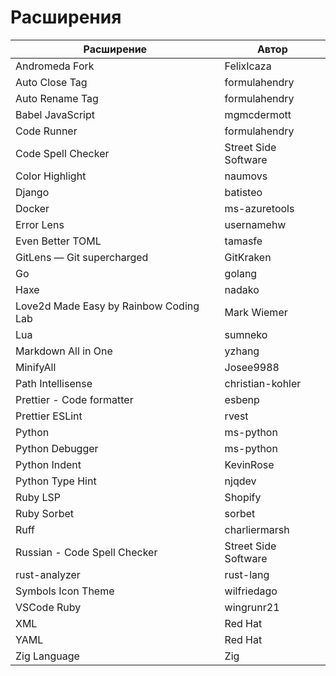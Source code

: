 # Расширения

| Расширение                             | Автор                |
| -------------------------------------- | -------------------- |
| Andromeda Fork                         | FelixIcaza           |
| Auto Close Tag                         | formulahendry        |
| Auto Rename Tag                        | formulahendry        |
| Babel JavaScript                       | mgmcdermott          |
| Code Runner                            | formulahendry        |
| Code Spell Checker                     | Street Side Software |
| Color Highlight                        | naumovs              |
| Django                                 | batisteo             |
| Docker                                 | ms-azuretools        |
| Error Lens                             | usernamehw           |
| Even Better TOML                       | tamasfe              |
| GitLens — Git supercharged             | GitKraken            |
| Go                                     | golang               |
| Haxe                                   | nadako               |
| Love2d Made Easy by Rainbow Coding Lab | Mark Wiemer          |
| Lua                                    | sumneko              |
| Markdown All in One                    | yzhang               |
| MinifyAll                              | Josee9988            |
| Path Intellisense                      | christian-kohler     |
| Prettier - Code formatter              | esbenp               |
| Prettier ESLint                        | rvest                |
| Python                                 | ms-python            |
| Python Debugger                        | ms-python            |
| Python Indent                          | KevinRose            |
| Python Type Hint                       | njqdev               |
| Ruby LSP                               | Shopify              |
| Ruby Sorbet                            | sorbet               |
| Ruff                                   | charliermarsh        |
| Russian - Code Spell Checker           | Street Side Software |
| rust-analyzer                          | rust-lang            |
| Symbols Icon Theme                     | wilfriedago          |
| VSCode Ruby                            | wingrunr21           |
| XML                                    | Red Hat              |
| YAML                                   | Red Hat              |
| Zig Language                           | Zig                  |
